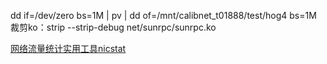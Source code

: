 dd if=/dev/zero bs=1M | pv | dd of=/mnt/calibnet_t01888/test/hog4 bs=1M  
裁剪ko：strip --strip-debug net/sunrpc/sunrpc.ko  

[网络流量统计实用工具nicstat](https://www.linuxidc.com/Linux/2013-07/86941.htm)
